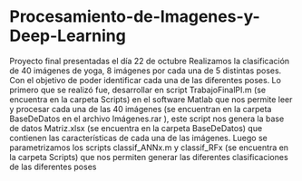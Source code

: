# Procesamiento-de-Imagenes-y-Deep-Learning

Proyecto final presentadas el día 22 de octubre 
Realizamos la clasificación de 40 imágenes de yoga, 8 imágenes por cada una de 5 distintas poses. Con el objetivo de poder identificar cada una de las diferentes poses.
Lo primero que se realizó fue, desarrollar en script TrabajoFinalPI.m (se encuentra en la carpeta Scripts) en el software Matlab que nos permite leer y procesar cada una de las 40 imágenes (se encuentran en la carpeta BaseDeDatos en el archivo Imágenes.rar ), este script nos genera la base de datos Matriz.xlsx (se encuentra en la carpeta BaseDeDatos) que contienen las características de cada una de las imágenes. 
Luego se parametrizamos los scripts classif_ANNx.m y classif_RFx (se encuentra en la carpeta Scripts) que nos permiten generar las diferentes clasificaciones de las diferentes poses  
